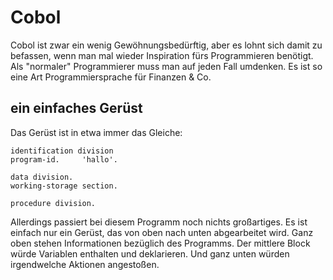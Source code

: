 # Cobol
Cobol ist zwar ein wenig Gewöhnungsbedürftig, aber es lohnt sich damit zu befassen, wenn man mal wieder Inspiration fürs Programmieren benötigt. Als "normaler" Programmierer muss man auf jeden Fall umdenken. Es ist so eine Art Programmiersprache für Finanzen & Co.

## ein einfaches Gerüst
Das Gerüst ist in etwa immer das Gleiche:
```cobol
identification division
program-id.     'hallo'.

data division.
working-storage section.

procedure division.
```
Allerdings passiert bei diesem Programm noch nichts großartiges. Es ist einfach nur ein Gerüst, das von oben nach unten abgearbeitet wird. Ganz oben stehen Informationen bezüglich des Programms. Der mittlere Block würde Variablen enthalten und deklarieren. Und ganz unten würden irgendwelche Aktionen angestoßen.

